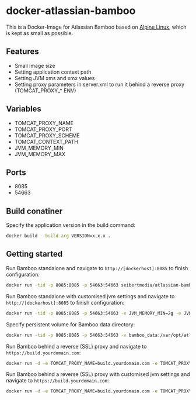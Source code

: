 # docker-atlassian-bamboo

This is a Docker-Image for Atlassian Bamboo based on [Alpine Linux](http://alpinelinux.org/), which is kept as small as possible.

## Features

* Small image size
* Setting application context path
* Setting JVM xms and xmx values
* Setting proxy parameters in server.xml to run it behind a reverse proxy (TOMCAT_PROXY_* ENV)

## Variables

* TOMCAT_PROXY_NAME
* TOMCAT_PROXY_PORT
* TOMCAT_PROXY_SCHEME
* TOMCAT_CONTEXT_PATH
* JVM_MEMORY_MIN
* JVM_MEMORY_MAX

## Ports
* 8085
* 54663

## Build conatiner
Specify the application version in the build command:

```bash
docker build --build-arg VERSION=x.x.x . 
```

## Getting started

Run Bamboo standalone and navigate to `http://[dockerhost]:8085` to finish configuration:

```bash
docker run -tid -p 8085:8085 -p 54663:54663 seibertmedia/atlassian-bamboo:latest
```

Run Bamboo standalone with customised jvm settings and navigate to `http://[dockerhost]:8085` to finish configuration:

```bash
docker run -tid -p 8085:8085 -p 54663:54663 -e JVM_MEMORY_MIN=2g -e JVM_MEMORY_MAX=4g seibertmedia/atlassian-bamboo:latest
```

Specify persistent volume for Bamboo data directory:

```bash
docker run -tid -p 8085:8085 -p 54663:54663 -v bamboo_data:/var/opt/atlassian/application-data/bamboo seibertmedia/atlassian-bamboo:latest
```

Run Bamboo behind a reverse (SSL) proxy and navigate to `https://build.yourdomain.com`:

```bash
docker run -d -e TOMCAT_PROXY_NAME=build.yourdomain.com -e TOMCAT_PROXY_PORT=443 -e TOMCAT_PROXY_SCHEME=https seibertmedia/atlassian-bamboo:latest
```

Run Bamboo behind a reverse (SSL) proxy with customised jvm settings and navigate to `https://build.yourdomain.com`:

```bash
docker run -d -e TOMCAT_PROXY_NAME=build.yourdomain.com -e TOMCAT_PROXY_PORT=443 -e TOMCAT_PROXY_SCHEME=https -e JVM_MEMORY_MIN=2g -e JVM_MEMORY_MAX=4g seibertmedia/atlassian-bamboo:latest
```
